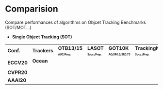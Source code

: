# Comparision
Compare performances of algorithms on Objcet Tracking Benchmarks (SOT/MOT...)
- **Single Object Tracking (SOT)**

<table class="center">
   </font>
<font size="1" face="Courier New" >
   <tr>
      <td rowspan="2";><b>Conf.<b></td>
      <td rowspan="2"><b>Trackers<b></td>
      <td><b>OTB13/15<b></td>
      <td><b>LASOT<b></td>
      <td><b>GOT10K<b></td>
      <td><b>TrackingNet<b></td>
      <td><b>VOT20<b></td>
      <td><b>VOT19<b></td>
      <td><b>VOT18<b></td>
      <td><b>VOT17<b></td>
      <td><b>VOT16<b></td>
   </tr>
   <tr>
      <td><font size="1"> <b><sub>AUC/Prep.<sub><b></td>
      <td><font size="1"> <b><sub>Succ./Prep.<sub><b></td>
      <td><font size="1"> <b><sub>AO/SR0.5/SR0.75<sub><b></td>
      <td><font size="1"> <b><sub>Succ./Prep.<sub><b></td>
      <td><font size="1"> <b><sub>A/R/EAO<sub><b></td>
      <td><font size="1"> <b><sub>A/R/EAO<sub><b></td>
      <td><font size="1"> <b><sub>A/R/EAO<sub><b></td>
      <td><font size="1"> <b><sub>A/R/EAO<sub><b></td>
      <td><font size="1"> <b><sub>A/R/EAO<sub><b></td>
   </tr>
   <tr>
      <td rowspan="3"><b>ECCV20<b></td>
      <td><b>Ocean<b></td>
      <td></td>
      <td></td>
      <td></td>
      <td></td>
      <td></td>
      <td></td>
      <td></td>
      <td></td>
      <td></td>
   </tr>
   <tr>
      <td></td>
      <td></td>
      <td></td>
      <td></td>
      <td></td>
      <td></td>
      <td></td>
      <td></td>
      <td></td>
      <td></td>
   </tr>
   <tr>
      <td></td>
      <td></td>
      <td></td>
      <td></td>
      <td></td>
      <td></td>
      <td></td>
      <td></td>
      <td></td>
      <td></td>
   </tr>
   <tr>
      <td rowspan="4"><b>CVPR20<b></td>
      <td></td>
      <td></td>
      <td></td>
      <td></td>
      <td></td>
      <td></td>
      <td></td>
      <td></td>
      <td></td>
      <td></td>
   </tr>
   <tr>
      <td></td>
      <td></td>
      <td></td>
      <td></td>
      <td></td>
      <td></td>
      <td></td>
      <td></td>
      <td></td>
      <td></td>
   </tr>
   <tr>
      <td></td>
      <td></td>
      <td></td>
      <td></td>
      <td></td>
      <td></td>
      <td></td>
      <td></td>
      <td></td>
      <td></td>
   </tr>
   <tr>
      <td></td>
      <td></td>
      <td></td>
      <td></td>
      <td></td>
      <td></td>
      <td></td>
      <td></td>
      <td></td>
      <td></td>
   </tr>
   <tr>
      <td rowspan="1"><b>AAAI20<b></td>
      <td></td>
      <td></td>
      <td></td>
      <td></td>
      <td></td>
      <td></td>
      <td></td>
      <td></td>
      <td></td>
      <td></td>
   </tr>
</table></font>


